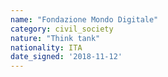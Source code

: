 ```yaml
---
name: "Fondazione Mondo Digitale"
category: civil_society
nature: "Think tank"
nationality: ITA
date_signed: '2018-11-12'
---
```

    